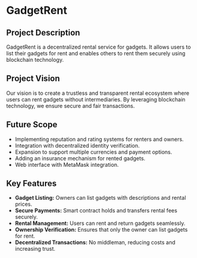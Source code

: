 # GadgetRent

## Project Description
GadgetRent is a decentralized rental service for gadgets. It allows users to list their gadgets for rent and enables others to rent them securely using blockchain technology.

## Project Vision
Our vision is to create a trustless and transparent rental ecosystem where users can rent gadgets without intermediaries. By leveraging blockchain technology, we ensure secure and fair transactions.

## Future Scope
- Implementing reputation and rating systems for renters and owners.
- Integration with decentralized identity verification.
- Expansion to support multiple currencies and payment options.
- Adding an insurance mechanism for rented gadgets.
- Web interface with MetaMask integration.

## Key Features
- **Gadget Listing:** Owners can list gadgets with descriptions and rental prices.
- **Secure Payments:** Smart contract holds and transfers rental fees securely.
- **Rental Management:** Users can rent and return gadgets seamlessly.
- **Ownership Verification:** Ensures that only the owner can list gadgets for rent.
- **Decentralized Transactions:** No middleman, reducing costs and increasing trust.

